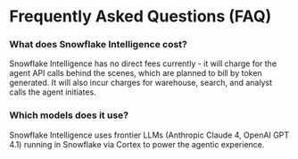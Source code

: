# Frequently Asked Questions (FAQ)

### What does Snowflake Intelligence cost?
Snowflake Intelligence has no direct fees currently - it will charge for the agent API calls behind the scenes, which are planned to bill by token generated. It will also incur charges for warehouse, search, and analyst calls the agent initiates.

### Which models does it use?
Snowflake Intelligence uses frontier LLMs (Anthropic Claude 4, OpenAI GPT 4.1) running in Snowflake via Cortex to power the agentic experience.